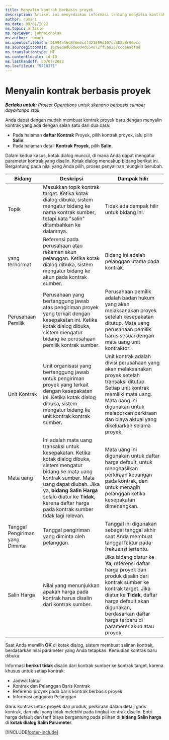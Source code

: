 ```yaml
---
title: Menyalin kontrak berbasis proyek
description: Artikel ini menyediakan informasi tentang menyalin kontrak proyek di Microsoft Dynamics 365 Project Operations.
author: rumant
ms.date: 09/01/2022
ms.topic: article
ms.reviewer: johnmichalak
ms.author: rumant
ms.openlocfilehash: 21994ef6d8f6e6cdf321599d107cc80368c96ecc
ms.sourcegitcommit: 16c9eded66d60d4c654872ff5a0267cccae9ef0e
ms.translationtype: MT
ms.contentlocale: id-ID
ms.lasthandoff: 09/07/2022
ms.locfileid: "9410371"
---
```

# <a name="copy-project-based-contracts"></a>Menyalin kontrak berbasis proyek

_**Berlaku untuk:** Project Operations untuk skenario berbasis sumber daya/tanpa stok_

Anda dapat dengan mudah membuat kontrak proyek baru dengan menyalin kontrak yang ada dengan salah satu dari dua cara:

- Pada halaman **daftar Kontrak** Proyek, pilih kontrak proyek, lalu pilih **Salin**.
- Pada halaman detail **Kontrak Proyek**, pilih **Salin**.

Dalam kedua kasus, kotak dialog muncul, di mana Anda dapat mengatur parameter kontrak yang disalin. Kotak dialog mencakup bidang berikut ini. Bergantung pada nilai yang Anda pilih, proses penyalinan mungkin berubah.

| Bidang | Deskripsi | Dampak hilir |
| --- | --- | --- |
| Topik | Masukkan topik kontrak target. Ketika kotak dialog dibuka, sistem mengatur bidang ke nama kontrak sumber, tetapi kata "salin" ditambahkan ke dalamnya. | Tidak ada dampak hilir untuk bidang ini. |
| yang terhormat | Referensi pada perusahaan atau rekaman akun pelanggan. Ketika kotak dialog dibuka, sistem mengatur bidang ke akun pada kontrak sumber. | Bidang ini adalah pelanggan utama pada kontrak. |
| Perusahaan Pemilik | Perusahaan yang bertanggung jawab atas pengiriman proyek yang terkait dengan kesepakatan ini. Ketika kotak dialog dibuka, sistem mengatur bidang ke perusahaan pemilik kontrak sumber. | Perusahaan pemilik adalah badan hukum yang akan melaksanakan proyek setelah kesepakatan ditutup. Mata uang perusahaan pemilik harus sesuai dengan mata uang unit kontraktor. |
| Unit Kontrak | Unit organisasi yang bertanggung jawab untuk pengiriman proyek yang terkait dengan kesepakatan ini. Ketika kotak dialog dibuka, sistem mengatur bidang ke unit kontrak kontrak sumber. | Unit kontrak adalah divisi perusahaan yang akan melaksanakan proyek setelah transaksi ditutup. Setiap unit kontrak memiliki mata uang. Mata uang ini digunakan untuk melaporkan perkiraan dan biaya aktual yang dikeluarkan selama proyek. |
| Mata uang | Ini adalah mata uang transaksi untuk kesepakatan. Ketika kotak dialog dibuka, sistem mengatur bidang ke mata uang kontrak sumber. Mata uang dapat diubah. Jika ya, **bidang Salin Harga** selalu diatur ke **Tidak**, karena daftar harga pada kontrak sumber tidak lagi relevan. | Mata uang ini digunakan untuk daftar harga default, untuk menghasilkan perkiraan keuangan pada kontrak, dan untuk menagih pelanggan ketika kesepakatan dimenangkan. |
| Tanggal Pengiriman yang Diminta | Tanggal pengiriman yang diminta oleh pelanggan. | Tanggal ini digunakan sebagai tanggal akhir saat Anda membuat tanggal faktur pada frekuensi tertentu. |
| Salin Harga | Nilai yang menunjukkan apakah harga pada kontrak harus disalin dari kontrak sumber. | Jika bidang diatur ke **Ya**, referensi daftar harga proyek dan produk disalin dari kontrak sumber ke kontrak target. Jika diatur ke **Tidak**, daftar harga default akan digunakan, berdasarkan daftar harga terbaru di parameter akun atau proyek. |

Saat Anda memilih **OK** di kotak dialog, sistem membuat salinan kontrak, berdasarkan nilai parameter yang Anda tetapkan. Kemudian kontrak baru dibuka.

Informasi **berikut tidak** disalin dari kontrak sumber ke kontrak target, karena khusus untuk setiap kontrak:

- Jadwal faktur
- Kontrak dan Pelanggan Baris Kontrak
- Referensi proyek pada baris kontrak berbasis proyek
- Informasi anggaran Pelanggan

Garis kontrak untuk proyek dan produk, perkiraan dalam detail garis kontrak, dan nilai yang tidak melebihi pada tingkat kontrak disalin. Entri harga default dan tarif biaya bergantung pada pilihan di **bidang Salin harga** di **kotak dialog Salin Parameter**.

[!INCLUDE[footer-include](../includes/footer-banner.md)]
